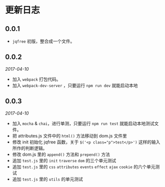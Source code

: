 # 更新日志

## 0.0.1

- `jqfree` 初版，整合成一个文件。

## 0.0.2

*2017-04-10*

- 加入 `webpack` 打包代码。
- 加入 `webpack-dev-server` ，只要运行 `npm run dev` 就能启动本地

## 0.0.3

*2017-04-10*

- 加入 `mocha` & `chai`，进行单测，只要运行 `npm run test` 就能启动本地测试文件。
- 把 attributes.js 文件中的 `html()` 方法移动到 dom.js 文件里
- 修改 init 初始化 jqfree 函数，关于 `$('<p class="p">test</p>')` 这样的输入所作的判断逻辑。
- 修改 dom.js 里的 `append()` 方法和 `prepend()` 方法
- 追加 `test.js` 里的 `init` `traverse` `dom` 的三个单元测试
- 追加 `test.js` 里的 `css` `attributes` `events` `effect` `ajax` `cookie` 的六个单元测试
- 追加 `test.js` 里的 `utils` 的单元测试
